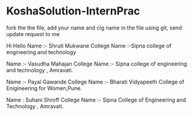# KoshaSolution-InternPrac
fork the the file, add your name and clg name in the file using git, send update request to me

Hi
Hello
Name :- Shruti Mukwane
College Name :-Sipna college of engineering and technology

Name :- Vasudha Mahajan
College Name :- Sipna college of engineering and technology , Amravati.

Name :- Payal Gawande
College Name :- Bharati Vidyapeeth College of Enigineering for Women,Pune.

Name : Suhani Shroff
College Name :- Sipna College of Engineering and Technology , Amravati.

